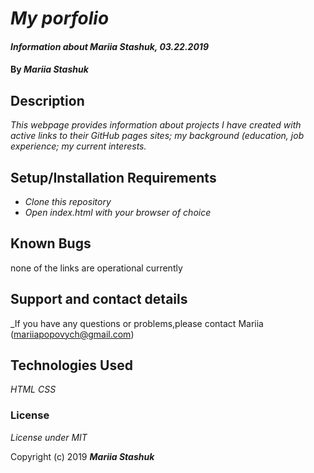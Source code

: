 # _My porfolio_

#### _Information about Mariia Stashuk, 03.22.2019_

#### By _**Mariia Stashuk**_

## Description

_This webpage provides information about projects I have created with active links to their GitHub pages sites; my background (education, job experience; my current interests._

## Setup/Installation Requirements

* _Clone this repository_
* _Open index.html with your browser of choice_

## Known Bugs

none of the links are operational currently

## Support and contact details

_If you have any questions or problems,please contact Mariia (mariiapopovych@gmail.com)

## Technologies Used

_HTML_
_CSS_

### License

*License under MIT*

Copyright (c) 2019 **_Mariia Stashuk_**
